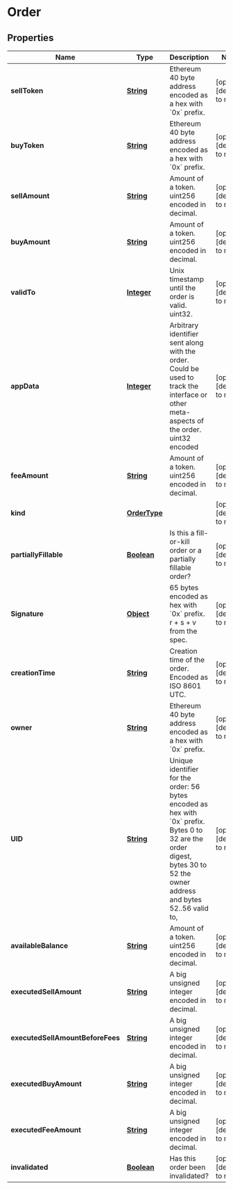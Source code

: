 # Order

## Properties

| Name                             | Type               | Description                                                                                                                                                                          | Notes                        |
| -------------------------------- | ------------------ | ------------------------------------------------------------------------------------------------------------------------------------------------------------------------------------ | ---------------------------- |
| **sellToken**                    | [**String**](#)    | Ethereum 40 byte address encoded as a hex with &#x60;0x&#x60; prefix.                                                                                                                | [optional] [default to null] |
| **buyToken**                     | [**String**](#)    | Ethereum 40 byte address encoded as a hex with &#x60;0x&#x60; prefix.                                                                                                                | [optional] [default to null] |
| **sellAmount**                   | [**String**](#)    | Amount of a token. uint256 encoded in decimal.                                                                                                                                       | [optional] [default to null] |
| **buyAmount**                    | [**String**](#)    | Amount of a token. uint256 encoded in decimal.                                                                                                                                       | [optional] [default to null] |
| **validTo**                      | [**Integer**](#)   | Unix timestamp until the order is valid. uint32.                                                                                                                                     | [optional] [default to null] |
| **appData**                      | [**Integer**](#)   | Arbitrary identifier sent along with the order. Could be used to track the interface or other meta-aspects of the order. uint32 encoded                                              | [optional] [default to null] |
| **feeAmount**                    | [**String**](#)    | Amount of a token. uint256 encoded in decimal.                                                                                                                                       | [optional] [default to null] |
| **kind**                         | [**OrderType**](#) |                                                                                                                                                                                      | [optional] [default to null] |
| **partiallyFillable**            | [**Boolean**](#)   | Is this a fill-or-kill order or a partially fillable order?                                                                                                                          | [optional] [default to null] |
| **Signature**                    | [**Object**](#)    | 65 bytes encoded as hex with &#x60;0x&#x60; prefix. r + s + v from the spec.                                                                                                         | [optional] [default to null] |
| **creationTime**                 | [**String**](#)    | Creation time of the order. Encoded as ISO 8601 UTC.                                                                                                                                 | [optional] [default to null] |
| **owner**                        | [**String**](#)    | Ethereum 40 byte address encoded as a hex with &#x60;0x&#x60; prefix.                                                                                                                | [optional] [default to null] |
| **UID**                          | [**String**](#)    | Unique identifier for the order: 56 bytes encoded as hex with &#x60;0x&#x60; prefix. Bytes 0 to 32 are the order digest, bytes 30 to 52 the owner address and bytes 52..56 valid to, | [optional] [default to null] |
| **availableBalance**             | [**String**](#)    | Amount of a token. uint256 encoded in decimal.                                                                                                                                       | [optional] [default to null] |
| **executedSellAmount**           | [**String**](#)    | A big unsigned integer encoded in decimal.                                                                                                                                           | [optional] [default to null] |
| **executedSellAmountBeforeFees** | [**String**](#)    | A big unsigned integer encoded in decimal.                                                                                                                                           | [optional] [default to null] |
| **executedBuyAmount**            | [**String**](#)    | A big unsigned integer encoded in decimal.                                                                                                                                           | [optional] [default to null] |
| **executedFeeAmount**            | [**String**](#)    | A big unsigned integer encoded in decimal.                                                                                                                                           | [optional] [default to null] |
| **invalidated**                  | [**Boolean**](#)   | Has this order been invalidated?                                                                                                                                                     | [optional] [default to null] |
